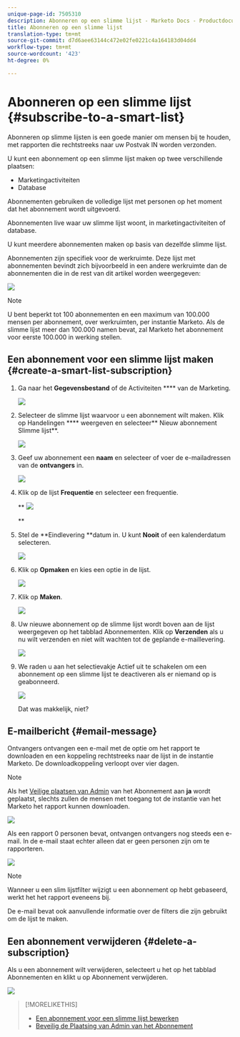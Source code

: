 ```yaml
---
unique-page-id: 7505310
description: Abonneren op een slimme lijst - Marketo Docs - Productdocumentatie
title: Abonneren op een slimme lijst
translation-type: tm+mt
source-git-commit: d7d6aee63144c472e02fe0221c4a164183d04dd4
workflow-type: tm+mt
source-wordcount: '423'
ht-degree: 0%

---
```



# Abonneren op een slimme lijst {#subscribe-to-a-smart-list}

Abonneren op slimme lijsten is een goede manier om mensen bij te houden, met rapporten die rechtstreeks naar uw Postvak IN worden verzonden.

U kunt een abonnement op een slimme lijst maken op twee verschillende plaatsen:

* Marketingactiviteiten
* Database

Abonnementen gebruiken de volledige lijst met personen op het moment dat het abonnement wordt uitgevoerd.

Abonnementen live waar uw slimme lijst woont, in marketingactiviteiten of database.

U kunt meerdere abonnementen maken op basis van dezelfde slimme lijst.

Abonnementen zijn specifiek voor de werkruimte. Deze lijst met abonnementen bevindt zich bijvoorbeeld in een andere werkruimte dan de abonnementen die in de rest van dit artikel worden weergegeven:

![](assets/one.png)

>[!NOTE]
>
>U bent beperkt tot 100 abonnementen en een maximum van 100.000 mensen per abonnement, over werkruimten, per instantie Marketo. Als de slimme lijst meer dan 100.000 namen bevat, zal Marketo het abonnement voor eerste 100.000 in werking stellen.

## Een abonnement voor een slimme lijst maken {#create-a-smart-list-subscription}

1. Ga naar het **Gegevensbestand** of de Activiteiten **** van de Marketing.

   ![](assets/db.png)

1. Selecteer de slimme lijst waarvoor u een abonnement wilt maken. Klik op Handelingen **** weergeven en selecteer** Nieuw abonnement Slimme lijst**.

   ![](assets/three.png)

1. Geef uw abonnement een **naam** en selecteer of voer de e-mailadressen van de **ontvangers** in.

   ![](assets/image2015-9-14-13-3a18-3a38.png)

1. Klik op de lijst **Frequentie** en selecteer een frequentie.

   ** ![](assets/image2015-9-14-13-3a21-3a21.png)

   **

1. Stel de **Eindlevering **datum in. U kunt **Nooit** of een kalenderdatum selecteren.

   ![](assets/image2015-9-14-13-3a23-3a37.png)

1. Klik op **Opmaken** en kies een optie in de lijst.

   ![](assets/image2015-9-14-13-3a25-3a25.png)

1. Klik op **Maken**.

   ![](assets/image2015-9-11-15-3a58-3a4.png)

1. Uw nieuwe abonnement op de slimme lijst wordt boven aan de lijst weergegeven op het tabblad Abonnementen. Klik op **Verzenden** als u nu wilt verzenden en niet wilt wachten tot de geplande e-maillevering.

   ![](assets/eight.png)

1. We raden u aan het selectievakje Actief uit te schakelen om een abonnement op een slimme lijst te deactiveren als er niemand op is geabonneerd.

   ![](assets/nine.png)

   Dat was makkelijk, niet?

## E-mailbericht {#email-message}

Ontvangers ontvangen een e-mail met de optie om het rapport te downloaden en een koppeling rechtstreeks naar de lijst in de instantie Marketo. De downloadkoppeling verloopt over vier dagen.

>[!NOTE]
>
>Als het [Veilige plaatsen van Admin](secure-the-subscription-admin-setting.md) van het Abonnement aan **ja** wordt geplaatst, slechts zullen de mensen met toegang tot de instantie van het Marketo het rapport kunnen downloaden.

![](assets/image2015-4-17-15-3a46-3a47.png)

Als een rapport 0 personen bevat, ontvangen ontvangers nog steeds een e-mail. In de e-mail staat echter alleen dat er geen personen zijn om te rapporteren.

![](assets/image2015-4-17-16-3a11-3a8.png)

>[!NOTE]
>
>Wanneer u een slim lijstfilter wijzigt u een abonnement op hebt gebaseerd, werkt het het rapport eveneens bij.

De e-mail bevat ook aanvullende informatie over de filters die zijn gebruikt om de lijst te maken.

## Een abonnement verwijderen {#delete-a-subscription}

Als u een abonnement wilt verwijderen, selecteert u het op het tabblad Abonnementen en klikt u op Abonnement verwijderen.

![](assets/twelve.png)

>[!MORELIKETHIS]
>
>* [Een abonnement voor een slimme lijst bewerken](edit-a-smart-list-subscription.md)
>* [Beveilig de Plaatsing van Admin van het Abonnement](secure-the-subscription-admin-setting.md)

>



